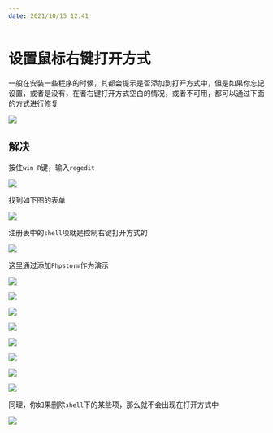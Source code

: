 ```yaml
---
date: 2021/10/15 12:41
---
```




# 设置鼠标右键打开方式



一般在安装一些程序的时候，其都会提示是否添加到打开方式中，但是如果你忘记设置，或者是没有，在者右键打开方式空白的情况，或者不可用，都可以通过下面的方式进行修复





![](https://picture.xcye.xyz/image-20211015124046242.png?x-oss-process=style/pictureProcess1)





## 解决

按住`win R`键，输入`regedit`

![](https://picture.xcye.xyz/image-20211015124559493.png?x-oss-process=style/pictureProcess1)



找到如下图的表单

![](https://picture.xcye.xyz/image-20211015124658755.png?x-oss-process=style/pictureProcess1)

注册表中的`shell`项就是控制右键打开方式的

![](https://picture.xcye.xyz/image-20211015124755806.png?x-oss-process=style/pictureProcess1)



这里通过添加`Phpstorm`作为演示

![](https://picture.xcye.xyz/image-20211015124951738.png?x-oss-process=style/pictureProcess1)

![](https://picture.xcye.xyz/image-20211015125050042.png?x-oss-process=style/pictureProcess1)

![](https://picture.xcye.xyz/image-20211015125156979.png?x-oss-process=style/pictureProcess1)

![](https://picture.xcye.xyz/image-20211015125436410.png?x-oss-process=style/pictureProcess1)

![](https://picture.xcye.xyz/image-20211015125641203.png?x-oss-process=style/pictureProcess1)

![](https://picture.xcye.xyz/image-20211015125807107.png?x-oss-process=style/pictureProcess1)

![](https://picture.xcye.xyz/image-20211015125931181.png?x-oss-process=style/pictureProcess1)



![](https://picture.xcye.xyz/image-20211015130016691.png?x-oss-process=style/pictureProcess1)





同理，你如果删除`shell`下的某些项，那么就不会出现在打开方式中

![](https://picture.xcye.xyz/image-20211015130209490.png?x-oss-process=style/pictureProcess1)
